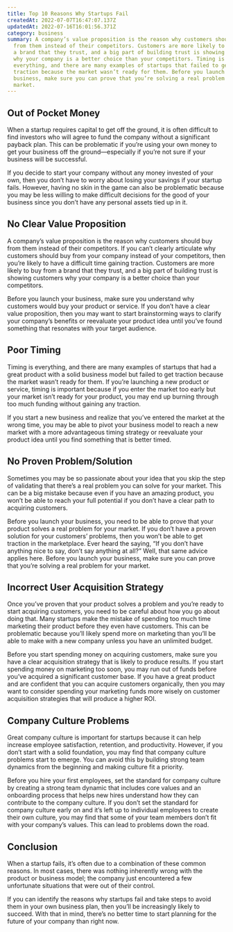 ```yaml
---
title: Top 10 Reasons Why Startups Fail
createdAt: 2022-07-07T16:47:07.137Z
updatedAt: 2022-07-16T16:01:56.371Z
category: business
summary: A company’s value proposition is the reason why customers should buy
  from them instead of their competitors. Customers are more likely to buy from
  a brand that they trust, and a big part of building trust is showing customers
  why your company is a better choice than your competitors. Timing is
  everything, and there are many examples of startups that failed to get
  traction because the market wasn’t ready for them. Before you launch your
  business, make sure you can prove that you’re solving a real problem for your
  market.
---
```


## Out of Pocket Money

When a startup requires capital to get off the ground, it is often difficult to find investors who will agree to fund the company without a significant payback plan. This can be problematic if you’re using your own money to get your business off the ground—especially if you’re not sure if your business will be successful.

If you decide to start your company without any money invested of your own, then you don’t have to worry about losing your savings if your startup fails. However, having no skin in the game can also be problematic because you may be less willing to make difficult decisions for the good of your business since you don’t have any personal assets tied up in it.

## No Clear Value Proposition

A company’s value proposition is the reason why customers should buy from them instead of their competitors. If you can’t clearly articulate why customers should buy from your company instead of your competitors, then you’re likely to have a difficult time gaining traction. Customers are more likely to buy from a brand that they trust, and a big part of building trust is showing customers why your company is a better choice than your competitors.

Before you launch your business, make sure you understand why customers would buy your product or service. If you don’t have a clear value proposition, then you may want to start brainstorming ways to clarify your company’s benefits or reevaluate your product idea until you’ve found something that resonates with your target audience.

## Poor Timing

Timing is everything, and there are many examples of startups that had a great product with a solid business model but failed to get traction because the market wasn’t ready for them. If you’re launching a new product or service, timing is important because if you enter the market too early but your market isn’t ready for your product, you may end up burning through too much funding without gaining any traction.

If you start a new business and realize that you’ve entered the market at the wrong time, you may be able to pivot your business model to reach a new market with a more advantageous timing strategy or reevaluate your product idea until you find something that is better timed.

## No Proven Problem/Solution

Sometimes you may be so passionate about your idea that you skip the step of validating that there’s a real problem you can solve for your market. This can be a big mistake because even if you have an amazing product, you won’t be able to reach your full potential if you don’t have a clear path to acquiring customers.

Before you launch your business, you need to be able to prove that your product solves a real problem for your market. If you don’t have a proven solution for your customers’ problems, then you won’t be able to get traction in the marketplace.
Ever heard the saying, “If you don’t have anything nice to say, don’t say anything at all?” Well, that same advice applies here. Before you launch your business, make sure you can prove that you’re solving a real problem for your market.

## Incorrect User Acquisition Strategy

Once you’ve proven that your product solves a problem and you’re ready to start acquiring customers, you need to be careful about how you go about doing that. Many startups make the mistake of spending too much time marketing their product before they even have customers. This can be problematic because you’ll likely spend more on marketing than you’ll be able to make with a new company unless you have an unlimited budget.

Before you start spending money on acquiring customers, make sure you have a clear acquisition strategy that is likely to produce results. If you start spending money on marketing too soon, you may run out of funds before you’ve acquired a significant customer base.
If you have a great product and are confident that you can acquire customers organically, then you may want to consider spending your marketing funds more wisely on customer acquisition strategies that will produce a higher ROI.

## Company Culture Problems

Great company culture is important for startups because it can help increase employee satisfaction, retention, and productivity. However, if you don’t start with a solid foundation, you may find that company culture problems start to emerge. You can avoid this by building strong team dynamics from the beginning and making culture fit a priority.

Before you hire your first employees, set the standard for company culture by creating a strong team dynamic that includes core values and an onboarding process that helps new hires understand how they can contribute to the company culture. If you don’t set the standard for company culture early on and it’s left up to individual employees to create their own culture, you may find that some of your team members don’t fit with your company’s values. This can lead to problems down the road.

## Conclusion

When a startup fails, it’s often due to a combination of these common reasons. In most cases, there was nothing inherently wrong with the product or business model; the company just encountered a few unfortunate situations that were out of their control.

If you can identify the reasons why startups fail and take steps to avoid them in your own business plan, then you’ll be increasingly likely to succeed. With that in mind, there’s no better time to start planning for the future of your company than right now.
